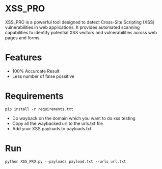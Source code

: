 # XSS_PRO
XSS_PRO is a powerful tool designed to detect Cross-Site Scripting (XSS) vulnerabilities in web applications. It provides automated scanning capabilities to identify potential XSS vectors and vulnerabilities across web pages and forms.

# Features

- 100% Accurcate Result
- Less number of false possitive

# Requirements
    pip install -r requirements.txt
- Do wayback on the domain which you want to do xss testing
- Copy all the waybacked url to the urls.txt file
- Add your XSS payloads to payloads.txt

# Run

    python XSS_PRO.py --payloads payload.txt --urls url.txt




